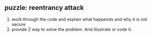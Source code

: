 ## puzzle: reentrancy attack

1. work through the code and explain what happends and why it is not secure
2. provide 2 way to solve the problem. And illustrate or code it.
